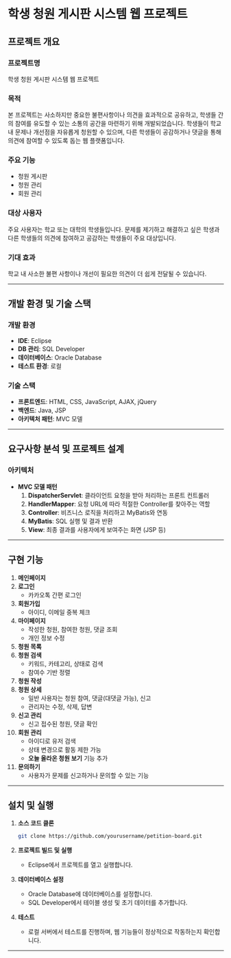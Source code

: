 # 학생 청원 게시판 시스템 웹 프로젝트

## 프로젝트 개요

### 프로젝트명
학생 청원 게시판 시스템 웹 프로젝트

### 목적
본 프로젝트는 사소하지만 중요한 불편사항이나 의견을 효과적으로 공유하고, 학생들 간의 참여를 유도할 수 있는 소통의 공간을 마련하기 위해 개발되었습니다. 학생들이 학교 내 문제나 개선점을 자유롭게 청원할 수 있으며, 다른 학생들이 공감하거나 댓글을 통해 의견에 참여할 수 있도록 돕는 웹 플랫폼입니다.

### 주요 기능
- 청원 게시판
- 청원 관리
- 회원 관리

### 대상 사용자
주요 사용자는 학교 또는 대학의 학생들입니다. 문제를 제기하고 해결하고 싶은 학생과 다른 학생들의 의견에 참여하고 공감하는 학생들이 주요 대상입니다.

### 기대 효과
학교 내 사소한 불편 사항이나 개선이 필요한 의견이 더 쉽게 전달될 수 있습니다.

---

## 개발 환경 및 기술 스택

### 개발 환경
- **IDE**: Eclipse
- **DB 관리**: SQL Developer
- **데이터베이스**: Oracle Database
- **테스트 환경**: 로컬

### 기술 스택
- **프론트엔드**: HTML, CSS, JavaScript, AJAX, jQuery
- **백엔드**: Java, JSP
- **아키텍처 패턴**: MVC 모델

---

## 요구사항 분석 및 프로젝트 설계

### 아키텍처
- **MVC 모델 패턴**
    1. **DispatcherServlet**: 클라이언트 요청을 받아 처리하는 프론트 컨트롤러
    2. **HandlerMapper**: 요청 URL에 따라 적절한 Controller를 찾아주는 역할
    3. **Controller**: 비즈니스 로직을 처리하고 MyBatis와 연동
    4. **MyBatis**: SQL 실행 및 결과 반환
    5. **View**: 최종 결과를 사용자에게 보여주는 화면 (JSP 등)

---

## 구현 기능

1. **메인페이지**
2. **로그인**
   - 카카오톡 간편 로그인
3. **회원가입**
   - 아이디, 이메일 중복 체크
4. **마이페이지**
   - 작성한 청원, 참여한 청원, 댓글 조회
   - 개인 정보 수정
5. **청원 목록**
6. **청원 검색**
   - 키워드, 카테고리, 상태로 검색
   - 참여수 기반 정렬
7. **청원 작성**
8. **청원 상세**
   - 일반 사용자는 청원 참여, 댓글(대댓글 가능), 신고
   - 관리자는 수정, 삭제, 답변
9. **신고 관리**
   - 신고 접수된 청원, 댓글 확인
10. **회원 관리**
    - 아이디로 유저 검색
    - 상태 변경으로 활동 제한 가능
    - **오늘 올라온 청원 보기** 기능 추가
11. **문의하기**
    - 사용자가 문제를 신고하거나 문의할 수 있는 기능

---

## 설치 및 실행

1. **소스 코드 클론**
    ```bash
    git clone https://github.com/yourusername/petition-board.git
    ```

2. **프로젝트 빌드 및 실행**
   - Eclipse에서 프로젝트를 열고 실행합니다.

3. **데이터베이스 설정**
   - Oracle Database에 데이터베이스를 설정합니다.
   - SQL Developer에서 테이블 생성 및 초기 데이터를 추가합니다.

4. **테스트**
   - 로컬 서버에서 테스트를 진행하며, 웹 기능들이 정상적으로 작동하는지 확인합니다.

---
